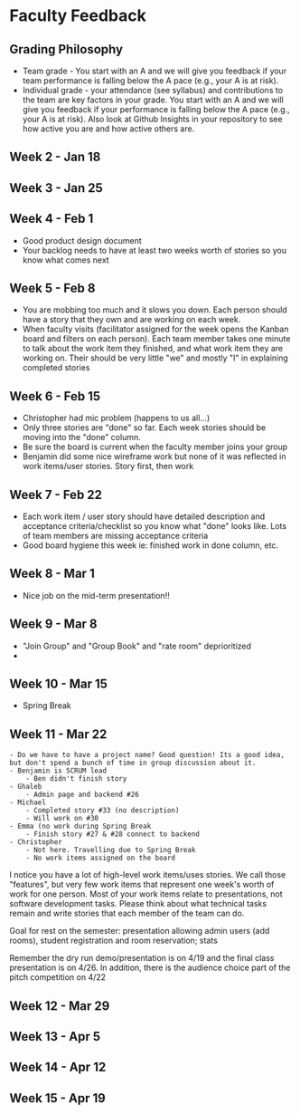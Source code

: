 # Faculty Feedback #

## Grading Philosophy ##
- Team grade - You start with an A and we will give you feedback if your team performance is falling below the A pace (e.g., your A is at risk).
- Individual grade - your attendance (see syllabus) and contributions to the team are key factors in your grade.  You start with an A and we will give you feedback if your performance is falling below the A pace (e.g., your A is at risk).  Also look at Github Insights in your repository to see how active you are and how active others are.

## Week 2 - Jan 18 ##

## Week 3 - Jan 25 ##

## Week 4 - Feb 1 ##
- Good product design document
- Your backlog needs to have at least two weeks worth of stories so you know what comes next

## Week 5 - Feb 8 ##
 - You are mobbing too much and it slows you down. Each person should have a story that they own and are working on each week.
 - When faculty visits (facilitator assigned for the week opens the Kanban board and filters on each person). Each team member takes one minute to talk about the work
item they finished, and what work item they are working on. Their should be very little "we" and mostly "I" in explaining completed stories
## Week 6 - Feb 15 ##
- Christopher had mic problem (happens to us all...)
- Only three stories are "done" so far.  Each week stories should be moving into the "done" column.
- Be sure the board is current when the faculty member joins your group
- Benjamin did some nice wireframe work but none of it was reflected in work items/user stories. Story first, then work

## Week 7 - Feb 22 ##
- Each work item / user story should have detailed description and acceptance criteria/checklist so you know what "done" looks like. Lots of team members
are missing acceptance criteria
- Good board hygiene this week ie: finished work in done column, etc. 

## Week 8 - Mar 1 ##

-  Nice job on the mid-term presentation!!

## Week 9 - Mar 8 ##
- "Join Group" and "Group Book" and "rate room" deprioritized
-
## Week 10 - Mar 15 ##
- Spring Break
## Week 11 - Mar 22 ##
	- Do we have to have a project name? Good question! Its a good idea, but don't spend a bunch of time in group discussion about it. 
	- Benjamin is SCRUM lead
		- Ben didn't finish story
	- Ghaleb
		- Admin page and backend #26
	- Michael
		- Completed story #33 (no description)
		- Will work on #30
	- Emma (no work during Spring Break
		- Finish story #27 & #28 connect to backend
	- Christopher
		- Not here. Travelling due to Spring Break
		- No work items assigned on the board
		
I notice you have a lot of high-level work items/uses stories. We call those "features", but very few work items that represent one week's worth of work for one 
person. Most of your work items relate to presentations, not software development tasks.  Please think about what technical tasks remain and write stories that each member of the team can do.

Goal for rest on the semester: presentation allowing admin users (add rooms), student registration and room reservation; stats 


Remember the dry run demo/presentation is on 4/19 and the final class presentation is on 4/26. In addition, there is the audience choice part of the pitch competition on 4/22

## Week 12 - Mar 29 ##

## Week 13 - Apr 5 ##

## Week 14 - Apr 12 ##

## Week 15 - Apr 19 ##
